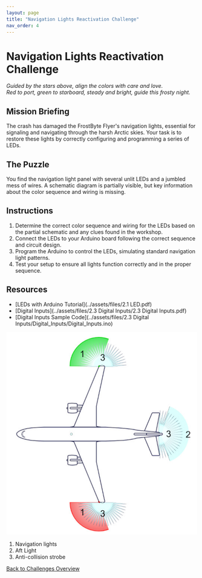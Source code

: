 ```yaml
---
layout: page
title: "Navigation Lights Reactivation Challenge"
nav_order: 4
---
```


# Navigation Lights Reactivation Challenge
_Guided by the stars above, align the colors with care and love._  
_Red to port, green to starboard, steady and bright, guide this frosty night._

## Mission Briefing
The crash has damaged the FrostByte Flyer's navigation lights, essential for signaling and navigating through the harsh Arctic skies. Your task is to restore these lights by correctly configuring and programming a series of LEDs.

## The Puzzle
You find the navigation light panel with several unlit LEDs and a jumbled mess of wires. A schematic diagram is partially visible, but key information about the color sequence and wiring is missing.

## Instructions
1. Determine the correct color sequence and wiring for the LEDs based on the partial schematic and any clues found in the workshop.
2. Connect the LEDs to your Arduino board following the correct sequence and circuit design.
3. Program the Arduino to control the LEDs, simulating standard navigation light patterns.
4. Test your setup to ensure all lights function correctly and in the proper sequence.

## Resources
- [LEDs with Arduino Tutorial](../assets/files/2.1 LED.pdf)
- [Digital Inputs](../assets/files/2.3 Digital Inputs/2.3 Digital Inputs.pdf)
- [Digital Inputs Sample Code](../assets/files/2.3 Digital Inputs/Digital_Inputs/Digital_Inputs.ino)

![](../assets/images/lights.jpg)

1. Navigation lights
2. Aft Light
3. Anti-collision strobe

[Back to Challenges Overview](/challenges/)
